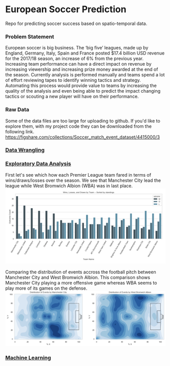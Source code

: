 # European Soccer Prediction
Repo for predicting soccer success based on spatio-temporal data.

### Problem Statement
European soccer  is big business. The ‘big five’ leagues, made up by England, Germany, Italy, Spain and France posted $17.4 billion USD revenue for the 2017/18 season, an increase of 6% from the previous year. Increasing team performance can have a direct impact on revenue by increasing viewership and increasing prize money awarded at the end of the season. Currently analysis is performed manually and teams spend a lot of effort reviewing tapes to identify winning tactics and strategy. Automating this process would provide value to teams by increasing the quality of the analysis and even being able to predict the impact changing tactics or scouting a new player will have on their performance.

### Raw Data
Some of the data files are too large for uploading to github. If you'd like to explore them, with my project code they can be downloaded from the following link.
https://figshare.com/collections/Soccer_match_event_dataset/4415000/3

### [Data Wrangling](https://github.com/rjlussier/European_soccer_prediction/blob/master/Soccer_Data_Wrangling.ipynb)

### [Exploratory Data Analysis](https://github.com/rjlussier/European_soccer_prediction/blob/master/Soccer_EDA_Data_Story.ipynb)
First let's see which how each Premier League team fared in terms of wins/draws/losses over the season. We see that Manchester City lead the league while West Bromwich Albion (WBA) was in last place.
![WDL Histogram Image](data/WDLHistogram.png)

Comparing the distribution of events accross the football pitch between Manchester City and West Bromwich Albion. This comparison shows Manchester City playing a more offensive game whereas WBA seems to play more of its games on the defense. 
![Event Distribution Comparison Image](data/PitchEventDistributionComparison.png)

### [Machine Learning](https://github.com/rjlussier/European_soccer_prediction/blob/master/Soccer_Machine_Learning.ipynb)
